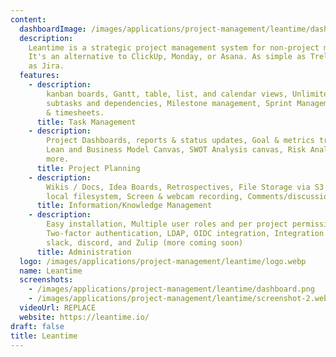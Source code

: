 ```yaml
---
content:
  dashboardImage: /images/applications/project-management/leantime/dashboard.png
  description:
    Leantime is a strategic project management system for non-project managers.
    It's an alternative to ClickUp, Monday, or Asana. As simple as Trello but as feature-rich
    as Jira.
  features:
    - description:
        kanban boards, Gantt, table, list, and calendar views, Unlimited
        subtasks and dependencies, Milestone management, Sprint Management, Time tracking
        & timesheets.
      title: Task Management
    - description:
        Project Dashboards, reports & status updates, Goal & metrics tracking,
        Lean and Business Model Canvas, SWOT Analysis canvas, Risk Analysis, ... and
        more.
      title: Project Planning
    - description:
        Wikis / Docs, Idea Boards, Retrospectives, File Storage via S3 or
        local filesystem, Screen & webcam recording, Comments/discussions on everything.
      title: Information/Knowledge Management
    - description:
        Easy installation, Multiple user roles and per project permissions,
        Two-factor authentication, LDAP, OIDC integration, Integration with Mattermost,
        slack, discord, and Zulip (more coming soon)
      title: Administration
  logo: /images/applications/project-management/leantime/logo.webp
  name: Leantime
  screenshots:
    - /images/applications/project-management/leantime/dashboard.png
    - /images/applications/project-management/leantime/screenshot-2.webp
  videoUrl: REPLACE
  website: https://leantime.io/
draft: false
title: Leantime
---
```

